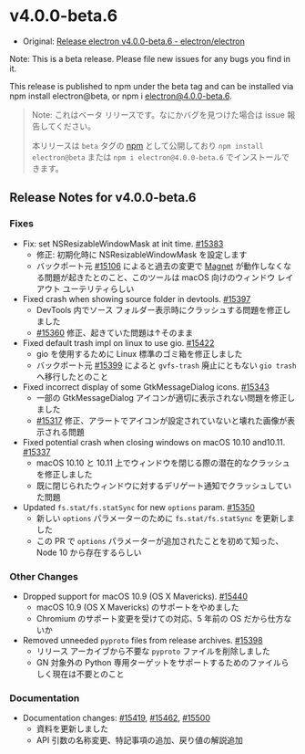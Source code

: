 # v4.0.0-beta.6

* Original: [Release electron v4.0.0-beta.6 - electron/electron](https://github.com/electron/electron/releases/tag/v4.0.0-beta.6)

Note: This is a beta release. Please file new issues for any bugs you find in it.

This release is published to npm under the beta tag and can be installed via npm install electron@beta, or npm i electron@4.0.0-beta.6.

> Note: これはベータ リリースです。なにかバグを見つけた場合は issue 報告してください。
>
> 本リリースは `beta` タグの [npm](https://www.npmjs.com/package/electron) として公開しており `npm install electron@beta` または `npm i electron@4.0.0-beta.6` でインストールできます。

## Release Notes for v4.0.0-beta.6

### Fixes

* Fix: set NSResizableWindowMask at init time. [#15383](https://github.com/electron/electron/pull/15383)
  * 修正: 初期化時に NSResizableWindowMask を設定します
  * バックポート元 [#15106](https://github.com/electron/electron/pull/15106) によると過去の変更で [Magnet](http://magnet.crowdcafe.com/) が動作しなくなる問題が起きたとのこと、このツールは macOS 向けのウィンドウ レイアウト ユーテリティらしい
* Fixed crash when showing source folder in devtools. [#15397](https://github.com/electron/electron/pull/15397)
  * DevTools 内でソース フォルダー表示時にクラッシュする問題を修正しました
  * [#15360](https://github.com/electron/electron/issues/15360) 修正、起きていた問題は↑そのまま
* Fixed default trash impl on linux to use gio. [#15422](https://github.com/electron/electron/pull/15422)
  * gio を使用するために Linux 標準のゴミ箱を修正しました
  * バックポート元 [#15399](https://github.com/electron/electron/pull/15399) によると `gvfs-trash` 廃止にともない `gio trash` へ移行したとのこと
* Fixed incorrect display of some GtkMessageDialog icons. [#15343](https://github.com/electron/electron/pull/15343)
  * 一部の GtkMessageDialog アイコンが適切に表示されない問題を修正しました
  * [#15317](https://github.com/electron/electron/issues/15317) 修正、アラートでアイコンが設定されていないと壊れた画像が表示される問題
* Fixed potential crash when closing windows on macOS 10.10 and10.11. [#15337](https://github.com/electron/electron/pull/15337)
  * macOS 10.10 と 10.11 上でウィンドウを閉じる際の潜在的なクラッシュを修正しました
  * 既に閉じられたウィンドウに対するデリゲート通知でクラッシュしていた問題
* Updated `fs.stat/fs.statSync` for new `options` param. [#15350](https://github.com/electron/electron/pull/15350)
  * 新しい `options` パラメーターのために `fs.stat/fs.statSync` を更新しました
  * この PR で `options` パラメーターが追加されたことを初めて知った、Node 10 から存在するらしい

### Other Changes

* Dropped support for macOS 10.9 (OS X Mavericks). [#15440](https://github.com/electron/electron/pull/15440)
  * macOS 10.9 (OS X Mavericks) のサポートをやめました
  * Chromium のサポート変更を受けての対応、5 年前の OS だから仕方ないか
* Removed unneeded `pyproto` files from release archives. [#15398](https://github.com/electron/electron/pull/15398)
  * リリース アーカイブから不要な `pyproto` ファイルを削除しました
  * GN 対象外の Python 専用ターゲットをサポートするためのファイルらしく現在は不要とのこと

### Documentation

* Documentation changes: [#15419](https://github.com/electron/electron/pull/15419), [#15462](https://github.com/electron/electron/pull/15462), [#15500](https://github.com/electron/electron/pull/15500)
  * 資料を更新しました
  * API 引数の名称変更、特記事項の追加、戻り値の解説追加
